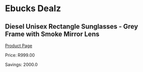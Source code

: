 
# Ebucks Dealz
## Diesel Unisex Rectangle Sunglasses - Grey Frame with Smoke Mirror Lens
[Product Page](https://www.ebucks.com/web/shop/productSelected.do?prodId=1135986076&catId=1158501552)

Price: R999.00

Savings: 2000.0


	
